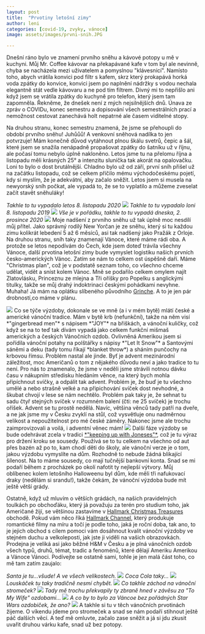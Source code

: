 ```yaml
---
layout: post
title:  "Prvotiny letošní zimy"
author: leni
categories: [covid-19, zvyky, vánoce]
image: assets/images/prvni-snih.JPG

---
```

Dnešní ráno bylo ve znamení prvního sněhu a kávové potopy u mě v kuchyni. Můj Mr. Coffee kávovar na překapávané kafe v tom byl ale nevinně, chyba se nacházela mezi uživatelem a pomyslnou "klávesnicí". Namísto toho, abych vrátila konvici pod filtr s kafem, skrz který prokapává horká voda zpátky do konvice, konvici jsem po naplnění nádržky s vodou nechala elegantně stát vedle kávovaru a ne pod tím filtrem. Divný mi to nepřišlo ani když jsem se vrátila zpátky do kuchyně pro telefon, který jsem tam zapomněla. Řekněme, že dnešek není z mých nejsilnějších dnů. Únava ze zpráv o COVIDu, konec semestru a dopisování všech semestrálních prací a nemožnost cestovat zanechává holt nepatrné ale časem viditelné stopy.

Na druhou stranu, konec semestru znamená, že jsme se přehoupli do období prvního sněhu! Juhůůů! A venkovní sněhová nadílka to jen potvrzuje! Mám konečně důvod vytáhnout plnou škálu svetrů, čepic a šál, které jsem se snažila nenápadně propašovat zpátky do šatníku už v říjnu, ale počasí tomu nebylo úplně nakloněno. Letos jsme tu na přelomu října a listopadu měli krásných 25° a intenzitu sluníčka tak akorát na opalovačku. Loni to bylo o dost brutálnější. Chladno bylo už od září, první sníh přišel už na začátku listopadu, což se celkem příčilo mému východočeskému pojetí, kdy si myslím, že je adekvátní, aby začalo sněžit. Letos jsem si musela na newyorský sníh počkat, ale vypadá to, že se to vyplatilo a můžeme zveselat začít stavět sněhuláky!

*Takhle to tu vypadalo letos 8. listopadu 2020*
<img src="/assets/images/listopad-2020.jpg">
*Takhle to tu vypadalo loni 8. listopadu 2019*
<img src="/assets/images/prvni-snih-2019.jpg">
*Vše je v pořádku, takhle to tu vypadá dneska, 2. prosince 2020*
<img src="/assets/images/prvnisnih.jpg">
Moje nadšení z prvního sněhu už tak úplně moc nesdílí můj přítel. Jako správný rodilý New Yorčan je ze sněhu, který si tu každou zimu kolikrát lebedení 5 až 6 měsíců, asi tak nadšený jako Pražák z Orloje. Na druhou stranu, sníh taky znamenají Vánoce, které máme rádi oba. A protože se letos nepodívám do Čech, kde jsem doteď trávila všechny Vánoce, další prvotina letošní zimy bude vymyslet logistiku našich prvních česko-amerických Vánoc. Zatím se nám to celkem ost úspěšně daří. Máme "Christmas plan", což je v podstatě seznam toho, co všechno chceme udělat, vidět a sníst kolem Vánoc. Mně se podařilo celkem omylem najít Zlatovlásku, Princeznu ze mlejna a Tři oříšky pro Popelku s anglickými titulky, takže se můj drahý indoktrinaci českými pohádkami nevyhne. Muhaha! Já mám na oplátku slíbeného původního <a href="https://en.wikipedia.org/wiki/Grinch">Grinche</a>. A to je jen pár drobností,co máme v plánu.

<img src="/assets/images/vyzdoba-2020-vanoce.JPG">
Co se týče výzdoby, dokonale se ve mně (a i v mém bytě) mlátí české a americké vánoční tradice. Mám v bytě krb (nefunkční), takže na něm visí *"gingerbread men"* s nápisem *"JOY"* na břiškách, a vánoční kuličky, což když se na to teď tak dívám vypadá jako celkem funkční mišmaš amerických a českých Vánočních ozdob. Ovlivněná Amerikou jsem si pořídila vánoční potahy na polštářky s nápisy *"Let It Snow"* a Santovými sáněmi a deku (tady tomu říkají *blanket throw*) a sháním punčochy na krbovou římsu. Problém nastal ale jinde. Byť je advent mezinárodní záležitost, moc Američanů o tom z nějakého důvodu neví a jako tradice to tu není. Pro nás to znamenalo, že jsme v neděli jsme strávili notnou dávku času v nákupním středisku hledáním věnce, na který bych mohla připíchnout svíčky, a odpálit tak advent. Problém je, že buď je tu všechno umělé a nebo strašně velké a na připichování svíček dost nevhodné, a škubat chvojí v lese se nám nechtělo. Problém pak taky je, že sehnat tu sadu čtyř stejných svíček v rozumném balení (čti: ne 25 svíček) je trochu oříšek. Advent se tu prostě nedělá. Navíc, většina věnců tady patří na dveře, a ne jak jsme my v Česku zvyklí na stůl, což vysvětluje onu nadměrnou velikost a nepoužitelnost pro mé české záměry. Nakonec jsme ale trochu zaimprovizovali a voilá, i adventní věnec mám!

<img src="/assets/images/advent-venecek.jpg">
Další fáze výzdoby se bude odehrávat zcela v tradici <a href="https://en.wikipedia.org/wiki/Keeping_up_with_the_Joneses">*"keeping up with Joneses"*</a>, což je tu výraz pro držení kroku se sousedy. Používá se to tu celkem na všechno od aut přes bazén až po to, kam chodí děti do školy, ale vánoční verze je o tom, jakou výzdobu vymyslíte na dům. Rozhodně to nebude žádná blikající šílenost. Na to máme sousedy, co mají tučnější bankovní konta. Snad se mi podaří během z procházek po okolí nafotit ty nejlepší výtvory. Můj oblíbenec kolem letošního Halloweenu byl dům, kde měli tři nafukovací draky (nedělám si srandu!), takže čekám, že vánoční výzdoba bude mít ještě větší grády. 

Ostatně, když už mluvím o větších grádách, na našich pravidelných toulkách po obchoďáku, který já považuju za terén pro studium toho, jak Američané žijí, se většinou zastavíme v <a href="https://www.destinyusa.com/tenants/christmas-treasures-2/">Hallmark Christmas Treasures</a> obchodě. Pokud vám něco říká <a href="https://www.hallmarkchannel.com/christmas-scavenger-hunt">Hallmark Channel</a>, který produkuje romantické filmy na míru a točí je podle toho, jaká je roční doba, tak ano, to je jejich obchod s cílem pomoci vám dosáhnout kvalit vánoční výzdoby ve stejném duchu a velkoleposti, jak jste ji viděli na vašich obrazovkách. Prodejna je veliká asi jako běžné H&M v Česku a je plná vánočních ozdob všech typů, druhů, témat, tradic a fenoménů, které dělají Ameriku Amerikou a Vánoce Vánoci. Podívejte se ostatně sami, tohle je jen malá část toho, co mě tam zatím zaujalo:

*Santa je tu...všude! A ve všech velikostech.*
<img src="/assets/images/santa-vsude.jpg">
*Coca Cola taky...*
<img src="/assets/images/cocacola-vanoce.jpg">
*Louskáček tu taky tradičně nesmí chybět.*
<img src="/assets/images/louskacek-hallmark.jpg">
*Co takhle záchod na vánoční stromeček?*
<img src="/assets/images/zachod-vanoce.jpg">
*Tady mě trochu překvapily ty zbraně hned v závěsu za "To My Wife" ozdobami...*
<img src="/assets/images/konzole-vanoce.jpg">
*A co by to bylo za Váncoe bez pořádných Star Wars ozdobiček, že ano?*
<img src="/assets/images/sw-vanoce.jpg">
A takhle si tu v těch vánočních prvotinách žijeme. O víkendu jdeme pro stromeček a snad se nám podaří stihnout ještě páč dalších věcí. A teď mě omluvte, začalo zase sněžit a já si jdu zkusit uvařit druhou várku kafe, snad už bez potopy.